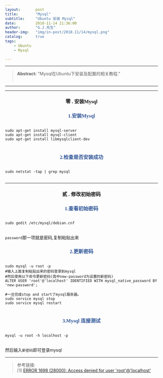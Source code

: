 ```yaml
---
layout:       post
title:        "Mysql"
subtitle:     "Ubuntu 安装 Mysql"
date:         2018-11-14 21:36:00
author:       "G.J.先生"
header-img:   "img/in-post/2018.11/14/mysql.png"
catalog:      true
tags:
    - Ubuntu
    - Mysql

---
```

*****
><strong>Abstract:</strong> "Mysql在Ubuntu下安装及配置的相关教程."<br>                                                                                                                                                                     <br /> 

----------
*************************
### <center> <font face="楷体">零 . 安装Mysql</font> </center>
### <strong style="max-width: 100%;color: rgb(47, 85, 151);box-sizing: border-box !important;word-wrap: break-word !important;"><center><font face="楷体"> 1.安装Mysql </font></center></strong>
<pre><code class="language-bash line-numbers">
sudo apt-get install mysql-server
sudo apt-get install mysql-client
sudo apt-get install libmysqlclient-dev
</code>
</pre>
### <strong style="max-width: 100%;color: rgb(47, 85, 151);box-sizing: border-box !important;word-wrap: break-word !important;"><center><font face="楷体"> 2.检查是否安装成功 </font></center></strong>
<pre><code class="language-bash">
sudo netstat -tap | grep mysql
</code>
</pre>

*************************
### <center> <font face="楷体">贰 . 修改初始密码</font> </center>
### <strong style="max-width: 100%;color: rgb(47, 85, 151);box-sizing: border-box !important;word-wrap: break-word !important;"><center><font face="楷体"> 1.查看初始密码 </font></center></strong>
<pre><code class="language-bash">
sudo gedit /etc/mysql/debian.cnf
</code>
</pre>
<code>password</code>那一项就是密码,复制粘贴出来<br>
### <strong style="max-width: 100%;color: rgb(47, 85, 151);box-sizing: border-box !important;word-wrap: break-word !important;"><center><font face="楷体"> 2.更新密码 </font></center></strong>
<pre><code class="language-bash">
sudo mysql -u root -p
#输入上面复制粘贴出来的密码登录到mysql
#然后使用以下命令更新密码(其中new-password为设置的新密码)
ALTER USER 'root'@'localhost' IDENTIFIED WITH mysql_native_password BY 'new-password';

#一旦完成stop and start了mysql服务器。
sudo service mysql stop
sudo service mysql restart
</code>
</pre>
### <strong style="max-width: 100%;color: rgb(47, 85, 151);box-sizing: border-box !important;word-wrap: break-word !important;"><center><font face="楷体"> 3.Mysql 连接测试 </font></center></strong>
<pre><code class="language-bash">
mysql -u root -h localhost -p
</code>
</pre>
然后输入<code>新密码</code>即可登录mysql<br>

*************************
>参考链接:<br>
>[1] [ERROR 1698 (28000): Access denied for user 'root'@'localhost'](https://stackoverflow.com/questions/39281594/error-1698-28000-access-denied-for-user-rootlocalhost)

